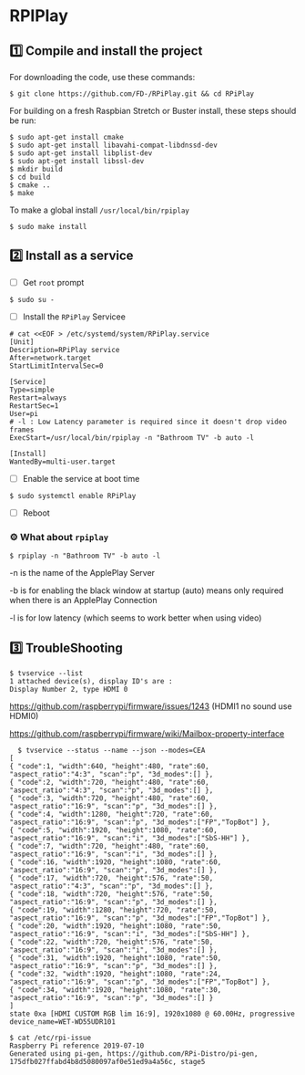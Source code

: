 # RPIPlay


## :one: Compile and install the project

For downloading the code, use these commands:

```
$ git clone https://github.com/FD-/RPiPlay.git && cd RPiPlay
```

For building on a fresh Raspbian Stretch or Buster install, these steps should be run:

```
$ sudo apt-get install cmake
$ sudo apt-get install libavahi-compat-libdnssd-dev
$ sudo apt-get install libplist-dev
$ sudo apt-get install libssl-dev
$ mkdir build
$ cd build
$ cmake ..
$ make
```

To make a global install `/usr/local/bin/rpiplay`

```
$ sudo make install
```


## :two: Install as a service 

- [ ] Get `root` prompt

```
$ sudo su -
```

- [ ] Install the `RPiPlay` Servicee

```
# cat <<EOF > /etc/systemd/system/RPiPlay.service
[Unit]
Description=RPiPlay service
After=network.target
StartLimitIntervalSec=0

[Service]
Type=simple
Restart=always
RestartSec=1
User=pi
# -l : Low Latency parameter is required since it doesn't drop video frames
ExecStart=/usr/local/bin/rpiplay -n "Bathroom TV" -b auto -l

[Install]
WantedBy=multi-user.target
```

- [ ] Enable the service at boot time

```
$ sudo systemctl enable RPiPlay
```

- [ ] Reboot

### :gear: What about `rpiplay`

```
$ rpiplay -n "Bathroom TV" -b auto -l
```

-n is the name of the ApplePlay Server

-b is for enabling the black window at startup (auto) means only required when there is an ApplePlay Connection

-l is for low latency (which seems to work better when using video)

## :three: TroubleShooting


```
$ tvservice --list
1 attached device(s), display ID's are : 
Display Number 2, type HDMI 0
```

  https://github.com/raspberrypi/firmware/issues/1243 (HDMI1 no sound use HDMI0)

  https://github.com/raspberrypi/firmware/wiki/Mailbox-property-interface
  
```  
  $ tvservice --status --name --json --modes=CEA
[
{ "code":1, "width":640, "height":480, "rate":60, "aspect_ratio":"4:3", "scan":"p", "3d_modes":[] },
{ "code":2, "width":720, "height":480, "rate":60, "aspect_ratio":"4:3", "scan":"p", "3d_modes":[] },
{ "code":3, "width":720, "height":480, "rate":60, "aspect_ratio":"16:9", "scan":"p", "3d_modes":[] },
{ "code":4, "width":1280, "height":720, "rate":60, "aspect_ratio":"16:9", "scan":"p", "3d_modes":["FP","TopBot"] },
{ "code":5, "width":1920, "height":1080, "rate":60, "aspect_ratio":"16:9", "scan":"i", "3d_modes":["SbS-HH"] },
{ "code":7, "width":720, "height":480, "rate":60, "aspect_ratio":"16:9", "scan":"i", "3d_modes":[] },
{ "code":16, "width":1920, "height":1080, "rate":60, "aspect_ratio":"16:9", "scan":"p", "3d_modes":[] },
{ "code":17, "width":720, "height":576, "rate":50, "aspect_ratio":"4:3", "scan":"p", "3d_modes":[] },
{ "code":18, "width":720, "height":576, "rate":50, "aspect_ratio":"16:9", "scan":"p", "3d_modes":[] },
{ "code":19, "width":1280, "height":720, "rate":50, "aspect_ratio":"16:9", "scan":"p", "3d_modes":["FP","TopBot"] },
{ "code":20, "width":1920, "height":1080, "rate":50, "aspect_ratio":"16:9", "scan":"i", "3d_modes":["SbS-HH"] },
{ "code":22, "width":720, "height":576, "rate":50, "aspect_ratio":"16:9", "scan":"i", "3d_modes":[] },
{ "code":31, "width":1920, "height":1080, "rate":50, "aspect_ratio":"16:9", "scan":"p", "3d_modes":[] },
{ "code":32, "width":1920, "height":1080, "rate":24, "aspect_ratio":"16:9", "scan":"p", "3d_modes":["FP","TopBot"] },
{ "code":34, "width":1920, "height":1080, "rate":30, "aspect_ratio":"16:9", "scan":"p", "3d_modes":[] }
]
state 0xa [HDMI CUSTOM RGB lim 16:9], 1920x1080 @ 60.00Hz, progressive
device_name=WET-WD55UDR101
```

```
$ cat /etc/rpi-issue
Raspberry Pi reference 2019-07-10
Generated using pi-gen, https://github.com/RPi-Distro/pi-gen, 175dfb027ffabd4b8d5080097af0e51ed9a4a56c, stage5
```

